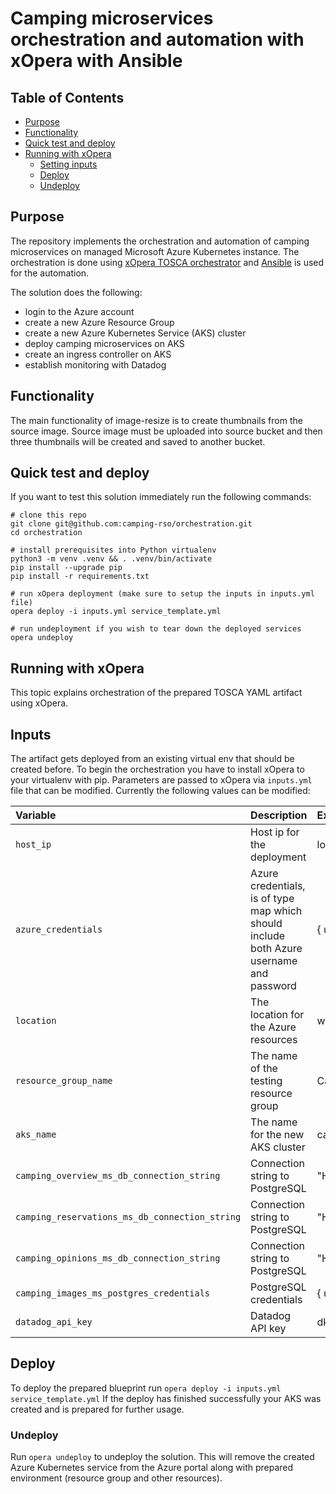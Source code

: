 # Camping microservices orchestration and automation with xOpera with Ansible

## Table of Contents
  - [Purpose](#purpose)
  - [Functionality](#functionality)
  - [Quick test and deploy](#quick-test-and-deploy)
  - [Running with xOpera](#running-with-xopera)
    - [Setting inputs](#inputs)
    - [Deploy](#deploy)
    - [Undeploy](#undeploy)

## Purpose
The repository implements the orchestration and automation of camping microservices on managed Microsoft Azure Kubernetes
instance. The orchestration is done using [xOpera TOSCA orchestrator](https://github.com/xlab-si/xopera-opera) and 
[Ansible](https://www.ansible.com/) is used for the automation. 

The solution does the following:

- login to the Azure account
- create a new Azure Resource Group
- create a new Azure Kubernetes Service (AKS) cluster
- deploy camping microservices on AKS
- create an ingress controller on AKS
- establish monitoring with Datadog

## Functionality
The main functionality of image-resize is to create thumbnails from the source image. Source image must be uploaded into
source bucket and then three thumbnails will be created and saved to another bucket.

## Quick test and deploy
If you want to test this solution immediately run the following commands:

```shell script
# clone this repo
git clone git@github.com:camping-rso/orchestration.git
cd orchestration

# install prerequisites into Python virtualenv
python3 -m venv .venv && . .venv/bin/activate
pip install --upgrade pip
pip install -r requirements.txt

# run xOpera deployment (make sure to setup the inputs in inputs.yml file)
opera deploy -i inputs.yml service_template.yml

# run undeployment if you wish to tear down the deployed services
opera undeploy
```

## Running with xOpera

This topic explains orchestration of the prepared TOSCA YAML artifact using xOpera.

## Inputs

The artifact gets deployed from an existing virtual env that should be created before. 
To begin the orchestration you have to install xOpera to your virtualenv with pip. 
Parameters are passed to xOpera via `inputs.yml` file that can be modified. 
Currently the following values can be modified:
                 
| Variable | Description | Example
|:-------------|:-------------|:-------------|
| `host_ip` | Host ip for the deployment | localhost |
| `azure_credentials` | Azure credentials, is of type map which should include both Azure username and password | { username: user, password: secret } |
| `location` | The location for the Azure resources | westeurope |
| `resource_group_name` | The name of the testing resource group | CampingResourceGroup |
| `aks_name` | The name for the new AKS cluster | camping |
| `camping_overview_ms_db_connection_string` | Connection string to PostgreSQL | "Host=localhost;Port=5432;Database=camping;Username=postgres;Password=potgres;Pooling=true;" |
| `camping_reservations_ms_db_connection_string` | Connection string to PostgreSQL | "Host=localhost;Port=5432;Database=camping;Username=postgres;Password=potgres;Pooling=true;" |
| `camping_opinions_ms_db_connection_string` | Connection string to PostgreSQL | "Host=localhost;Port=5432;Database=camping;Username=postgres;Password=potgres;Pooling=true;" |
| `camping_images_ms_postgres_credentials` | PostgreSQL credentials | { username: postgres, password: postgres } |
| `datadog_api_key` | Datadog API key | dkwferf4g89r4g89rg4r4t84 |

## Deploy
To deploy the prepared blueprint run `opera deploy -i inputs.yml service_template.yml`
If the deploy has finished successfully your AKS was created and is prepared for further usage.

### Undeploy
Run `opera undeploy` to undeploy the solution. 
This will remove the created Azure Kubernetes service from the Azure portal along with prepared environment (resource group 
and other resources).

